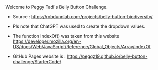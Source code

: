 Welcome to Peggy Tadi's Belly Button Challenge.

- Source : https://robdunnlab.com/projects/belly-button-biodiversity/
* Pls note that ChatGPT was used to create the dropdown values.
+ The function IndexOf() was taken from this website https://developer.mozilla.org/en-US/docs/Web/JavaScript/Reference/Global_Objects/Array/indexOf

 - GitHub Pages website is : https://peggz19.github.io/belly-button-challenge/StarterCode/
